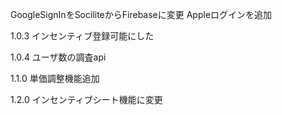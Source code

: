 GoogleSignInをSociliteからFirebaseに変更
Appleログインを追加

1.0.3
インセンティブ登録可能にした

1.0.4
ユーザ数の調査api

1.1.0
単価調整機能追加

1.2.0
インセンティブシート機能に変更
